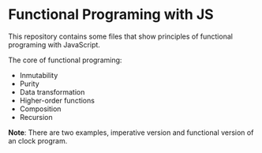 # Functional Programing with JS

This repository contains some files that show principles of functional programing with JavaScript.

The core of functional programing:

- Inmutability
- Purity
- Data transformation
- Higher-order functions
- Composition
- Recursion

**Note**: There are two examples, imperative version and functional version of an clock program.

